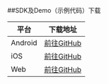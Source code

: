 ##SDK及Demo（示例代码）下载 

| 平台 | 下载地址                                      |
| --------- | --------------------------------------------- |
| Android | <a href="https://github.com/VideoCloudTeam/Android-SDK" target="_blank">前往GitHub</a> |
| iOS    | <a href="https://github.com/VideoCloudTeam/iOS-SDK" target="_blank">前往GitHub</a> |
| Web | <a href="https://github.com/VideoCloudTeam/WEB-SDK" target="_blank">前往GitHub</a> |

